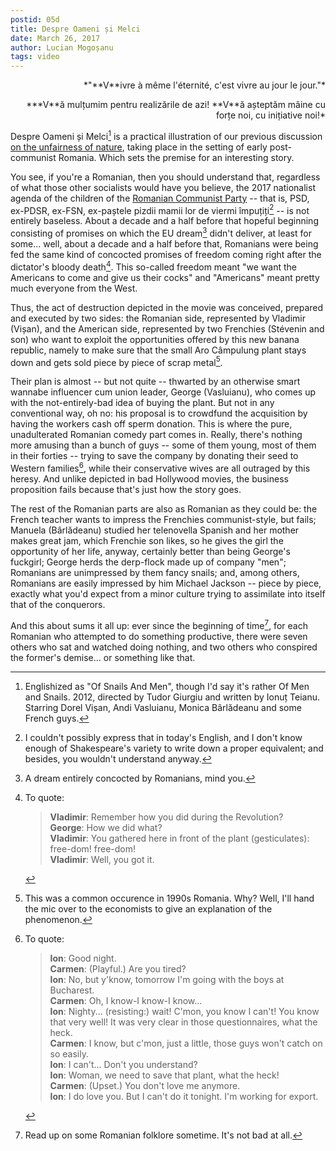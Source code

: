 ```yaml
---
postid: 05d
title: Despre Oameni și Melci
date: March 26, 2017
author: Lucian Mogoșanu
tags: video
---
```


<p style="text-align: right">
*"**V**ivre à même l'éternité, c'est vivre au jour le jour."*
</p>
<p style="text-align: right">
***V**ă mulțumim pentru realizările de azi!  
**V**ă așteptăm mâine cu forțe noi, cu inițiative noi!*
</p>

Despre Oameni și Melci[^1] is a practical illustration of our previous
discussion [on the unfairness of nature][slither], taking place in the
setting of early post-communist Romania. Which sets the premise for an
interesting story.

You see, if you're a Romanian, then you should understand that,
regardless of what those other socialists would have you believe, the
2017 nationalist agenda of the children of the
[Romanian Communist Party][tezele] -- that is, PSD, ex-PDSR, ex-FSN,
ex-paștele pizdii mamii lor de viermi împuțiți[^2] -- is not entirely
baseless. About a decade and a half before that hopeful beginning
consisting of promises on which the EU dream[^3] didn't deliver, at
least for some... well, about a decade and a half before that, Romanians
were being fed the same kind of concocted promises of freedom coming
right after the dictator's bloody death[^4]. This so-called freedom
meant "we want the Americans to come and give us their cocks" and
"Americans" meant pretty much everyone from the West.

Thus, the act of destruction depicted in the movie was conceived,
prepared and executed by two sides: the Romanian side, represented by
Vladimir (Vișan), and the American side, represented by two Frenchies
(Stévenin and son) who want to exploit the opportunities offered by this
new banana republic, namely to make sure that the small Aro Câmpulung
plant stays down and gets sold piece by piece of scrap metal[^5].

Their plan is almost -- but not quite -- thwarted by an otherwise smart
wannabe influencer cum union leader, George (Vasluianu), who comes up
with the not-entirely-bad idea of buying the plant. But not in any
conventional way, oh no: his proposal is to crowdfund the acquisition by
having the workers cash off sperm donation. This is where the pure,
unadulterated Romanian comedy part comes in. Really, there's nothing
more amusing than a bunch of guys -- some of them young, most of them in
their forties -- trying to save the company by donating their seed to
Western families[^6], while their conservative wives are all outraged by
this heresy. And unlike depicted in bad Hollywood movies, the business
proposition fails because that's just how the story goes.

The rest of the Romanian parts are also as Romanian as they could be:
the French teacher wants to impress the Frenchies communist-style, but
fails; Manuela (Bârlădeanu) studied her telenovella Spanish and her
mother makes great jam, which Frenchie son likes, so he gives the girl
the opportunity of her life, anyway, certainly better than being
George's fuckgirl; George herds the derp-flock made up of company "men";
Romanians are unimpressed by them fancy snails; and, among others,
Romanians are easily impressed by him Michael Jackson -- piece by piece,
exactly what you'd expect from a minor culture trying to assimilate into
itself that of the conquerors.

And this about sums it all up: ever since the beginning of time[^7], for
each Romanian who attempted to do something productive, there were seven
others who sat and watched doing nothing, and two others who conspired
the former's demise... or something like that.

[^1]: Englishized as "Of Snails And Men", though I'd say it's rather Of
    Men and Snails. 2012, directed by Tudor Giurgiu and written by Ionuț
    Teianu. Starring Dorel Vișan, Andi Vasluianu, Monica Bârlădeanu and
    some French guys.

[^2]: I couldn't possibly express that in today's English, and I don't
    know enough of Shakespeare's variety to write down a proper
    equivalent; and besides, you wouldn't understand anyway.

[^3]: A dream entirely concocted by Romanians, mind you.

[^4]: To quote:

    > **Vladimir**: Remember how you did during the Revolution?  
    > **George**: How we did what?  
    > **Vladimir**: You gathered here in front of the plant
    > (gesticulates): free-dom! free-dom!  
    > **Vladimir**: Well, you got it.

[^5]: This was a common occurence in 1990s Romania. Why? Well, I'll hand
    the mic over to the economists to give an explanation of the
    phenomenon.

[^6]: To quote:

    > **Ion**: Good night.  
    > **Carmen**: (Playful.) Are you tired?  
    > **Ion**: No, but y'know, tomorrow I'm going with the boys at
    > Bucharest.  
    > **Carmen**: Oh, I know-I know-I know...  
    > **Ion**: Nighty... (resisting:) wait! C'mon, you know I can't! You
    > know that very well! It was very clear in those questionnaires, what
    > the heck.  
    > **Carmen**: I know, but c'mon, just a little, those guys won't
    > catch on so easily.  
    > **Ion**: I can't... Don't you understand?  
    > **Ion**: Woman, we need to save that plant, what the heck!  
    > **Carmen**: (Upset.) You don't love me anymore.  
    > **Ion**: I do love you. But I can't do it tonight. I'm working for
    > export.  

[^7]: Read up on some Romanian folklore sometime. It's not bad at all.

[slither]: /posts/y02/048-slither-io-unfairness.html
[tezele]: /posts/y03/05a-july-theses.html
[aferim]: /posts/y01/039-aferim.html
